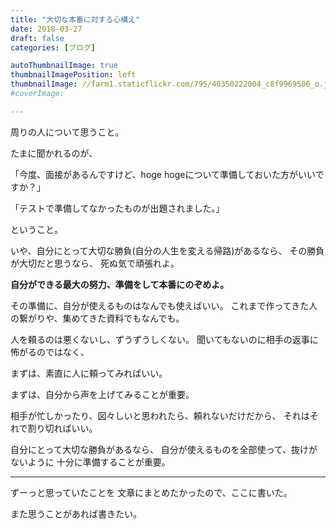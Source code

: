 ```yaml
---
title: "大切な本番に対する心構え"
date: 2018-03-27
draft: false
categories: [ブログ]

autoThumbnailImage: true
thumbnailImagePosition: left
thumbnailImage: //farm1.staticflickr.com/795/40350222004_c8f9969506_o.jpg
#coverImage:

---
```


周りの人について思うこと。


たまに聞かれるのが、

「今度、面接があるんですけど、hoge hogeについて準備しておいた方がいいですか？」

「テストで準備してなかったものが出題されました。」

ということ。


いや、自分にとって大切な勝負(自分の人生を変える帰路)があるなら、
その勝負が大切だと思うなら、
死ぬ気で頑張れよ。

**自分ができる最大の努力、準備をして本番にのぞめよ。**


その準備に、自分が使えるものはなんでも使えばいい。
これまで作ってきた人の繋がりや、集めてきた資料でもなんでも。

人を頼るのは悪くないし、ずうずうしくない。
聞いてもないのに相手の返事に怖がるのではなく、

まずは、素直に人に頼ってみればいい。

まずは、自分から声を上げてみることが重要。


相手が忙しかったり、図々しいと思われたら、頼れないだけだから、
それはそれで割り切ればいい。

自分にとって大切な勝負があるなら、
自分が使えるものを全部使って、抜けがないように
十分に準備することが重要。

---
ずーっと思っていたことを
文章にまとめたかったので、ここに書いた。

また思うことがあれば書きたい。

